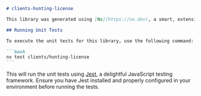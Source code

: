````markdown
# clients-hunting-license

This library was generated using [Nx](https://nx.dev), a smart, extensible build framework.

## Running Unit Tests

To execute the unit tests for this library, use the following command:

```bash
nx test clients/hunting-license
```
````

This will run the unit tests using [Jest](https://jestjs.io), a delightful JavaScript testing framework. Ensure you have Jest installed and properly configured in your environment before running the tests.

```

```
